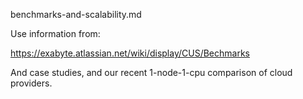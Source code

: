 <!-- TODO by MM -->

benchmarks-and-scalability.md

Use information from:

https://exabyte.atlassian.net/wiki/display/CUS/Bechmarks

And case studies, and our recent 1-node-1-cpu comparison of cloud providers.

